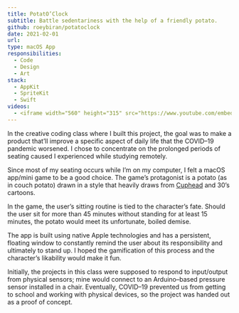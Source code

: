 ```yaml
---
title: PotatO’Clock
subtitle: Battle sedentariness with the help of a friendly potato.
github: roeybiran/potatoclock
date: 2021-02-01
url:
type: macOS App
responsibilities:
  - Code
  - Design
  - Art
stack:
  - AppKit
  - SpriteKit
  - Swift
videos:
  - <iframe width="560" height="315" src="https://www.youtube.com/embed/i5lM_KeXUpY" title="YouTube video player" frameborder="0" allow="accelerometer; autoplay; clipboard-write; encrypted-media; gyroscope; picture-in-picture" allowfullscreen></iframe>
---
```


In the creative coding class where I built this project, the goal was to make a product that’ll improve a specific aspect of daily life that the COVID–19 pandemic worsened. I chose to concentrate on the prolonged periods of seating caused I experienced while studying remotely.

Since most of my seating occurs while I’m on my computer, I felt a macOS app/mini game to be a good choice.
The game’s protagonist is a potato (as in couch potato) drawn in a style that heavily draws from [Cuphead](https://en.wikipedia.org/wiki/Cuphead) and 30’s cartoons.

In the game, the user’s sitting routine is tied to the character’s fate. Should the user sit for more than 45 minutes without standing for at least 15 minutes, the potato would meet its unfortunate, boiled demise.

The app is built using native Apple technologies and has a persistent, floating window to constantly remind the user about its responsibility and ultimately to stand up. I hoped the gamification of this process and the character’s likability would make it fun.

Initially, the projects in this class were supposed to respond to input/output from physical sensors; mine would connect to an Arduino–based pressure sensor installed in a chair. Eventually, COVID–19 prevented us from getting to school and working with physical devices, so the project was handed out as a proof of concept.

